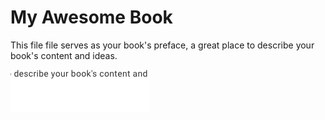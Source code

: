 # My Awesome Book

This file file serves as your book's preface, a great place to describe your book's content and ideas.

![](/assets/import.png)

